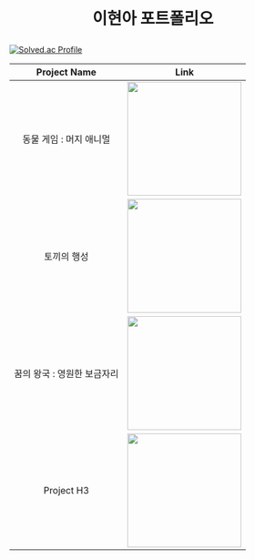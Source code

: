 # <p align="center">이현아 포트폴리오</p>

[![Solved.ac Profile](http://mazassumnida.wtf/api/v2/generate_badge?boj=0728hyunah)](https://solved.ac/0728hyunah/)

<div align="center">
  
|Project Name|Link|
|:--:|:--:|
|동물 게임 : 머지 애니멀|[<img src="https://github.com/gusdk337/AnimalGameResult/assets/51481890/e3d18a6d-008b-4106-90f3-b923aa9a54fc" width="200">](https://github.com/gusdk337/AnimalGameResult)|
|토끼의 행성|[<img src="https://github.com/gusdk337/gusdk337/assets/51481890/7504e638-61f1-47fb-892f-5ad30facc9d2" width="200">](https://github.com/gusdk337/RabbitPlanetResult)|
|꿈의 왕국 : 영원한 보금자리|[<img src="https://github.com/gusdk337/gusdk337/assets/51481890/2b4e0e07-25d2-4157-b42f-4f375ad1b714" width="200">](https://github.com/gusdk337/KingdomOfDreamsResult)|
|Project H3|[<img src="https://github.com/gusdk337/gusdk337/assets/51481890/6786e95a-3265-4142-9ff6-b29eab53a7f8" width="200">](https://github.com/gusdk337/ProjectH3Result)|

</div>

